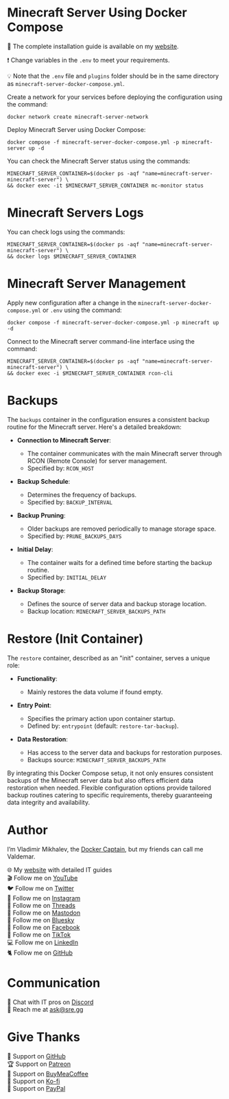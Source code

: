 # Minecraft Server Using Docker Compose

📙 The complete installation guide is available on my [website](https://www.heyvaldemar.com/install-minecraft-server-using-docker-compose/).

❗ Change variables in the `.env` to meet your requirements.

💡 Note that the `.env` file and `plugins` folder should be in the same directory as `minecraft-server-docker-compose.yml`.

Create a network for your services before deploying the configuration using the command:

`docker network create minecraft-server-network`

Deploy Minecraft Server using Docker Compose:

`docker compose -f minecraft-server-docker-compose.yml -p minecraft-server up -d`

You can check the Minecraft Server status using the commands:

```
MINECRAFT_SERVER_CONTAINER=$(docker ps -aqf "name=minecraft-server-minecraft-server") \
&& docker exec -it $MINECRAFT_SERVER_CONTAINER mc-monitor status
```

# Minecraft Servers Logs

You can check logs using the commands:

```
MINECRAFT_SERVER_CONTAINER=$(docker ps -aqf "name=minecraft-server-minecraft-server") \
&& docker logs $MINECRAFT_SERVER_CONTAINER
```

# Minecraft Server Management

Apply new configuration after a change in the `minecraft-server-docker-compose.yml` or `.env` using the command:

`docker compose -f minecraft-server-docker-compose.yml -p minecraft up -d`

Connect to the Minecraft server command-line interface using the command:

```
MINECRAFT_SERVER_CONTAINER=$(docker ps -aqf "name=minecraft-server-minecraft-server") \
&& docker exec -i $MINECRAFT_SERVER_CONTAINER rcon-cli
```

# Backups

The `backups` container in the configuration ensures a consistent backup routine for the Minecraft server. Here's a detailed breakdown:

- **Connection to Minecraft Server**: 
  - The container communicates with the main Minecraft server through RCON (Remote Console) for server management. 
  - Specified by: `RCON_HOST`

- **Backup Schedule**: 
  - Determines the frequency of backups.
  - Specified by: `BACKUP_INTERVAL`

- **Backup Pruning**: 
  - Older backups are removed periodically to manage storage space.
  - Specified by: `PRUNE_BACKUPS_DAYS`

- **Initial Delay**: 
  - The container waits for a defined time before starting the backup routine.
  - Specified by: `INITIAL_DELAY`

- **Backup Storage**: 
  - Defines the source of server data and backup storage location.
  - Backup location: `MINECRAFT_SERVER_BACKUPS_PATH`

# Restore (Init Container)

The `restore` container, described as an "init" container, serves a unique role:

- **Functionality**: 
  - Mainly restores the data volume if found empty.
  
- **Entry Point**: 
  - Specifies the primary action upon container startup.
  - Defined by: `entrypoint` (default: `restore-tar-backup`).

- **Data Restoration**: 
  - Has access to the server data and backups for restoration purposes.
  - Backups source: `MINECRAFT_SERVER_BACKUPS_PATH`

By integrating this Docker Compose setup, it not only ensures consistent backups of the Minecraft server data but also offers efficient data restoration when needed. Flexible configuration options provide tailored backup routines catering to specific requirements, thereby guaranteeing data integrity and availability.

# Author

I’m Vladimir Mikhalev, the [Docker Captain](https://www.docker.com/captains/vladimir-mikhalev/), but my friends can call me Valdemar.

🌐 My [website](https://www.heyvaldemar.com/) with detailed IT guides\
🎬 Follow me on [YouTube](https://www.youtube.com/channel/UCf85kQ0u1sYTTTyKVpxrlyQ?sub_confirmation=1)\
🐦 Follow me on [Twitter](https://twitter.com/heyValdemar)\
🎨 Follow me on [Instagram](https://www.instagram.com/heyvaldemar/)\
🧵 Follow me on [Threads](https://www.threads.net/@heyvaldemar)\
🐘 Follow me on [Mastodon](https://mastodon.social/@heyvaldemar)\
🧊 Follow me on [Bluesky](https://bsky.app/profile/heyvaldemar.bsky.social)\
🎸 Follow me on [Facebook](https://www.facebook.com/heyValdemarFB/)\
🎥 Follow me on [TikTok](https://www.tiktok.com/@heyvaldemar)\
💻 Follow me on [LinkedIn](https://www.linkedin.com/in/heyvaldemar/)\
🐈 Follow me on [GitHub](https://github.com/heyvaldemar)

# Communication

👾 Chat with IT pros on [Discord](https://discord.gg/AJQGCCBcqf)\
📧 Reach me at ask@sre.gg

# Give Thanks

💎 Support on [GitHub](https://github.com/sponsors/heyValdemar)\
🏆 Support on [Patreon](https://www.patreon.com/heyValdemar)\
🥤 Support on [BuyMeaCoffee](https://www.buymeacoffee.com/heyValdemar)\
🍪 Support on [Ko-fi](https://ko-fi.com/heyValdemar)\
💖 Support on [PayPal](https://www.paypal.com/paypalme/heyValdemarCOM)
